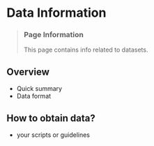 # Data Information #

<!-- condensed for clarity! -->
<blockquote class="callout callout_default">
  <h3> Page Information</h3>
  <p>This page contains info related to datasets.<br>
  </p>
</blockquote>

## Overview ##
* Quick summary
* Data format

## How to obtain data? ##
* your scripts or guidelines

